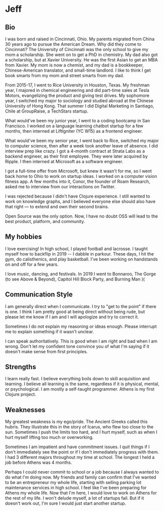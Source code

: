 # Jeff

## **Bio**

I was born and raised in Cincinnati, Ohio. My parents migrated from China 30 years ago to pursue the American Dream. Why did they come to Cincinnati? The University of Cincinnati was the only school to give my mom a scholarship. She went on to get a PhD in chemistry. My dad also got a scholarship, but at Xavier University. He was the first Asian to get an MBA from Xavier. My mom is now a chemist, and my dad is a bookkeeper, Chinese-American translator, and small-time landlord. I like to think I get book smarts from my mom and street smarts from my dad.

From 2015-17, I went to Rice University in Houston, Texas. My freshman year, I majored in chemical engineering and did part-time sales at Tesla Motors, evangelizing the product and giving test drives. My sophomore year, I switched my major to sociology and studied abroad at the Chinese University of Hong Kong. That summer I did Digital Marketing in Santiago, Chile at GroupRaise, a TechStars startup.

What would've been my junior year, I went to a coding bootcamp in San Francisco. I worked on a language learning chatbot startup for a few months, then interned at LiftIgniter \(YC W15\) as a frontend engineer.

What would've been my senior year, I went back to Rice, switched my major to computer science, then after a week took another leave of absence. I did interview prep like crazy. I got a 4-month contract at Strata Labs as a backend engineer, as their first employee. They were later acquired by Ripple. I then interned at Microsoft as a software engineer.

I got a full-time offer from Microsoft, but knew it wasn't for me, so I went back home to Ohio to work on startup ideas. I worked on a computer vision fitness app. A few months into it, Conor, the founder of Roam Research, asked me to interview from our interactions on Twitter.

I was rejected because I didn't have Clojure experience. I still wanted to work on knowledge graphs, and I believed everyone else should also have that right — to extend and own their second brains.

Open Source was the only option. Now, I have no doubt OSS will lead to the best product, platform, and community.

## My hobbies

I love exercising! In high school, I played football and lacrosse. I taught myself how to backflip in 2019 -- I dabble in parkour. These days, I hit the gym, do calisthenics, and play basketball. I've been working on handstands on and off for a few years.

I love music, dancing, and festivals. In 2019 I went to Bonnaroo, The Gorge \(to see Above & Beyond\), Capitol Hill Block Party, and Burning Man \)\(

## Communication Style

I am generally direct when I communicate. I try to "get to the point" if there is one. I think I am pretty good at being direct without being rude, but please let me know if I am and I will apologize and try to correct it.

Sometimes I do not explain my reasoning or ideas enough. Please interrupt me to explain something if it wasn't unclear.

I can speak authoritatively. This is good when I am right and bad when I am wrong. Don't let my confident tone convince you of what I'm saying if it doesn't make sense from first principles.

## **Strengths**

I learn really fast. I believe everything boils down to skill acquisition and learning. I believe all learning is the same, regardless if it is physical, mental, or psychological. I am mostly a self-taught programmer. Athens is my first Clojure project.

## Weaknesses

My greatest weakness is my ego/pride. The Ancient Greeks called this hubris. They illustrate this in the story of Icarus, who flew too close to the sun. Sometimes I push the limits too hard, and I hurt myself, such as when I hurt myself lifting too much or overworking.

Sometimes I am impatient and have commitment issues. I quit things if I don't immediately see the point or if I don't immediately progress with them. I had 3 different majors throughout my time at school. The longest I held a job before Athens was 4 months.

Perhaps I could never commit to school or a job because I always wanted to do what I'm doing now. My friends and family can confirm that I've wanted to be an entrepreneur my whole life, starting with selling parking lot maintenance services in high school. I feel like I've been preparing for Athens my whole life. Now that I'm here, I would love to work on Athens for the rest of my life. I won't delude myself, a lot of startups fail. But if it doesn't work out, I'm sure I would just start another startup.

